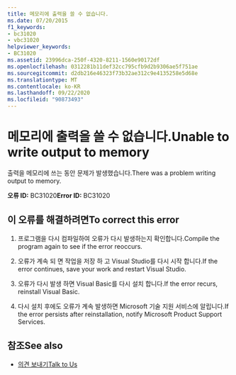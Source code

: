 ```yaml
---
title: 메모리에 출력을 쓸 수 없습니다.
ms.date: 07/20/2015
f1_keywords:
- bc31020
- vbc31020
helpviewer_keywords:
- BC31020
ms.assetid: 23996dca-250f-4320-8211-1560e90172df
ms.openlocfilehash: 0312281b11def32cc795cfb9d2b9306ae5f751ae
ms.sourcegitcommit: d2db216e46323f73b32ae312c9e4135258e5d68e
ms.translationtype: MT
ms.contentlocale: ko-KR
ms.lasthandoff: 09/22/2020
ms.locfileid: "90873493"
---
```

# <a name="unable-to-write-output-to-memory"></a><span data-ttu-id="2eef2-102">메모리에 출력을 쓸 수 없습니다.</span><span class="sxs-lookup"><span data-stu-id="2eef2-102">Unable to write output to memory</span></span>

<span data-ttu-id="2eef2-103">출력을 메모리에 쓰는 동안 문제가 발생했습니다.</span><span class="sxs-lookup"><span data-stu-id="2eef2-103">There was a problem writing output to memory.</span></span>  
  
 <span data-ttu-id="2eef2-104">**오류 ID:** BC31020</span><span class="sxs-lookup"><span data-stu-id="2eef2-104">**Error ID:** BC31020</span></span>  
  
## <a name="to-correct-this-error"></a><span data-ttu-id="2eef2-105">이 오류를 해결하려면</span><span class="sxs-lookup"><span data-stu-id="2eef2-105">To correct this error</span></span>  
  
1. <span data-ttu-id="2eef2-106">프로그램을 다시 컴파일하여 오류가 다시 발생하는지 확인합니다.</span><span class="sxs-lookup"><span data-stu-id="2eef2-106">Compile the program again to see if the error reoccurs.</span></span>  
  
2. <span data-ttu-id="2eef2-107">오류가 계속 되 면 작업을 저장 하 고 Visual Studio를 다시 시작 합니다.</span><span class="sxs-lookup"><span data-stu-id="2eef2-107">If the error continues, save your work and restart Visual Studio.</span></span>  
  
3. <span data-ttu-id="2eef2-108">오류가 다시 발생 하면 Visual Basic를 다시 설치 합니다.</span><span class="sxs-lookup"><span data-stu-id="2eef2-108">If the error recurs, reinstall Visual Basic.</span></span>  
  
4. <span data-ttu-id="2eef2-109">다시 설치 후에도 오류가 계속 발생하면 Microsoft 기술 지원 서비스에 알립니다.</span><span class="sxs-lookup"><span data-stu-id="2eef2-109">If the error persists after reinstallation, notify Microsoft Product Support Services.</span></span>  
  
## <a name="see-also"></a><span data-ttu-id="2eef2-110">참조</span><span class="sxs-lookup"><span data-stu-id="2eef2-110">See also</span></span>

- [<span data-ttu-id="2eef2-111">의견 보내기</span><span class="sxs-lookup"><span data-stu-id="2eef2-111">Talk to Us</span></span>](/visualstudio/ide/feedback-options)
